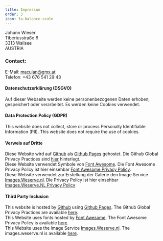 ```yaml
---
title: Impressum
order: 3
icon: fa-balance-scale
---
```

Johann Wieser  
Tiberiusstraße 6  
3313 Wallsee  
AUSTRIA
### Contact:
E-Mail: maculan@gmx.at  
Telefon: +43 676 541 29 43
#### Datenschutzerklärung (DSGVO)
Auf dieser Webseite werden keine personenbezogenen Daten erhoben, gespeichert oder verarbeitet. Es werden keine Cookies verwendet.
#### Data Protection Policy (GDPR)
This website does not collect, store or process Personally Identifiable Information (PII). This website does not require the use of cookies.
#### Verweis auf Dritte
Diese Website wird auf [Github](https://www.github.com) als [Github Pages](https://pages.github.com) gehostet. Die Github Global Privacy Practices sind [hier](https://help.github.com/en/articles/global-privacy-practices) hinterlegt.  
Diese Website verwendet Symbole von [Font Awesome](https://fontawesome.com). Die Font Awesome Privacy Policy ist hier einsehbar [Font Awesome Privacy Policy](https://fontawesome.com/privacy).  
Diese Website verwendet zur Erstellung der Galerie den Image Service [Images.Weserve.nl](https://images.weserve.nl). Die Privacy Policy ist hier einsehbar [Images.Weserve.NL Privacy Policy](https://github.com/weserv/images/blob/4.x/Privacy-Policy.md)
#### Third Party Inclusion
This website is hosted by [Github](https://www.github.com) using [Github Pages](https://pages.github.com). The Github Global Privacy Practices are available [here](https://help.github.com/en/articles/global-privacy-practices).  
This Website uses fonts hosted by [Font Awesome](https://fontawesome.com). The Font Awesome Privacy Policy is available [here](https://fontawesome.com/privacy).  
This Website uses the Image Service [Images.Weserve.nl](https://images.weserve.nl). The images.weserve.nl is available [here](https://github.com/weserv/images/blob/4.x/Privacy-Policy.md).  
